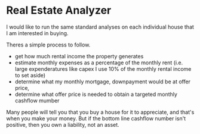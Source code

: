 # Real Estate Analyzer


I would like to run the same standard analyses on each individual house that I am interested in buying.

Theres a simple process to follow.
- get how much rental income the property generates
- estimate monthly expenses as a percentage of the monthly rent (i.e. large expenderatures like capex I use 10% of the monthly rental income to set aside)
- determine what my monthly mortgage, downpayment would be at offer price, 
- determine what offer price is needed to obtain a targeted monthly cashflow mumber

Many people will tell you that you buy a house for it to appreciate, and that's when you make your money. But if the bottom line cashflow number isn't positive, then you own a liability, not an asset.
